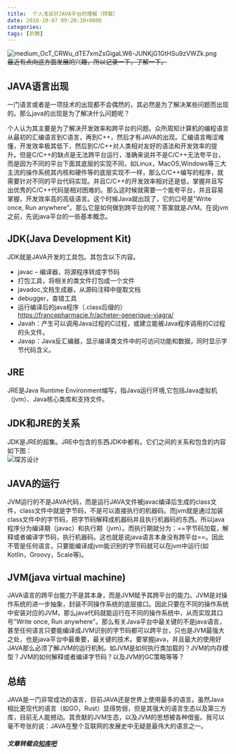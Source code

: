 ```yaml
---
title:  个人浅谈对JAVA平台的理解（转载）
date: 2018-10-07 09:20:10+0800
categories:
tags: [折腾]
---
```


<p><img src="https://img.010316.xyz/usr/uploads/2018/11/250354228.png" alt="medium_OcT_CRWu_dTE7xmZsGigaLW6-JUNKjG1GtHSu9zVWZk.png" title="medium_OcT_CRWu_dTE7xmZsGigaLW6-JUNKjG1GtHSu9zVWZk.png"><br><del>最近有点向这方面发展的兴趣，所以记录一下，了解一下。</del></p><h2>JAVA语言出现</h2><p>一门语言或者是一项技术的出现都不会偶然的，其必然是为了解决某些问题而出现的。那么java的出现是为了解决什么问题呢？</p><p>个人认为其主要是为了解决开发效率和跨平台的问题。众所周知计算机的编程语言从最初的汇编语言到C语言，再到C++，然后才有JAVA的出现。汇编语言晦涩难懂，开发效率极其低下，然后到C/C++对人类相对友好的语法和开发效率的提升。但是C/C++的缺点是无法跨平台运行，准确来说并不是C/C++无法夸平台，而是因为不同的平台下面其底层的实现不同，如Linux，MacOS,Windows等三大主流的操作系统其内核和硬件等的底层实现不一样，那么C/C++编写的程序，就需要针对不同的平台代码实现。并且C/C++的开发效率相对还是低，掌握并且写出优秀的C/C++代码是相对困难的。那么这时候就需要一个能夸平台，并且容易掌握，开发效率高的高级语言。这个时候Java就出现了，它的口号是"Write once, Run anywhere"。那么它是如何做到跨平台的呢？答案就是JVM。在说jvm之前，先说java平台的一些基本概念。</p><h2>JDK(Java Development Kit)</h2><p>JDK就是JAVA开发的工具包。其包含以下内容。</p><ul><li>javac – 编译器，将源程序转成字节码</li><li>打包工具，将相关的类文件打包成一个文件</li><li>javadoc,文档生成器，从源码注释中提取文档</li><li>debugger，查错工具</li><li>运行编译后的java程序（.class后缀的） <a href="https://francepharmacie.fr/acheter-generique-viagra/">https://francepharmacie.fr/acheter-generique-viagra/</a></li><li>Javah：产生可以调用Java过程的C过程，或建立能被Java程序调用的C过程的头文件。</li><li>Javap：Java反汇编器，显示编译类文件中的可访问功能和数据，同时显示字节代码含义。</li></ul><h2>JRE</h2><p>JRE是Java Runtime Environment缩写，指Java运行环境,它包括Java虚拟机（jvm）、Java核心类库和支持文件。</p><h2>JDK和JRE的关系</h2><p>JDK是JRE的超集。JRE中包含的东西JDK中都有。它们之间的关系和包含的内容如下图：<br><img src="https://zhiku8.com/wp-content/uploads/2018/06/test16.png" alt="琛苏设计" title="琛苏设计"></p><h2>JAVA的运行</h2><p>JVM运行的不是JAVA代码，而是运行JAVA文件被javac编译后生成的class文件，class文件中就是字节码，不是可以直接执行的机器码。而jvm就是通过加装class文件中的字节码，把字节码解释成机器码并且执行机器码的东西。所以java程序分为编译期（javac）和执行期（jvm）。而执行期就分为：==字节码加载，解释或者编译字节码，执行机器码。这也就是说java语言本身没有跨平台==。因此不管是任何语言，只要能编译成jvm能识别的字节码就可以在jvm中运行(如Kotlin，Groovy，Scale等)。</p><h2>JVM(java virtual machine)</h2><p>JAVA语言的跨平台能力不是其本身，而是JVM赋予其跨平台的能力。JVM是对操作系统的进一步抽象，封装不同操作系统的底层接口。因此只要在不同的操作系统中安装对应的JVM，那么java代码就能运行在不同的操作系统中，从而实现其口号"Write once, Run anywhere"。那么有关Java平台中最关键的不是java语言，甚至任何语言只要能编译成JVM识别的字节码都可以跨平台，只也是JVM最强大之处，也是java平台中最重要，最关键的技术。要掌握java，并且最大的使用好JAVA那么必须了解JVM的运行机制。如JVM是如何执行类加载的？JVM的内存模型？JVM的如何解释或者编译字节码？以及JVM的GC策略等等？</p><h2>总结</h2><p>JAVA是一门非常成功的语言，目前JAVA还是世界上使用最多的语言。虽然Java相比更现代的语言（如GO，Rust）显得势弱，但是其强大的语言生态以及第三方库，目前无人能撼动。其贡献的JVM生态，以及JVM的思想被各种借鉴。我可以毫不夸张的说：JAVA在整个互联网的发展史中无疑是最伟大的语言之一。</p><h5>文章转载自<a href="https://zhiku8.com/talking-about-java.html">知库吧</a></h5>		

